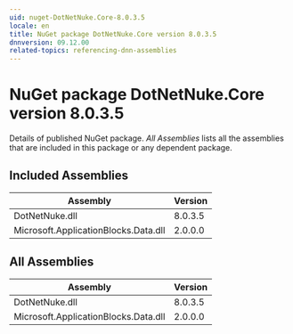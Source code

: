 ```yaml
---
uid: nuget-DotNetNuke.Core-8.0.3.5
locale: en
title: NuGet package DotNetNuke.Core version 8.0.3.5
dnnversion: 09.12.00
related-topics: referencing-dnn-assemblies
---
```


# NuGet package DotNetNuke.Core version 8.0.3.5
Details of published NuGet package.
*All Assemblies* lists all the assemblies that are included in this package or any dependent package.

## Included Assemblies

|Assembly|Version|
|---|---|
|DotNetNuke.dll|8.0.3.5|
|Microsoft.ApplicationBlocks.Data.dll|2.0.0.0|

## All Assemblies

|Assembly|Version|
|---|---|
|DotNetNuke.dll|8.0.3.5|
|Microsoft.ApplicationBlocks.Data.dll|2.0.0.0|

